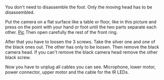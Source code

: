 
You don't need to disassemble the foot. Only the moving head has to be disassembled. 

Put the camera on a flat surface like a table or floor, like in this picture and press on the point with your hand or foot until the two parts separate each other. 
[Pic](images/dis2.jpg)
Then open carefully the rest of the front ring. 

After that you have to loosen the 3 screws. Take the silver one and one of the black ones out. The other has only to be loosen. Then remove the black camera head.  If you can't remove the black camera head remove the other black screw.

Now you have to unplug all cables you can see. Microphone, lower motor, power connector, upper motor and the cable for the IR LEDs.
  
